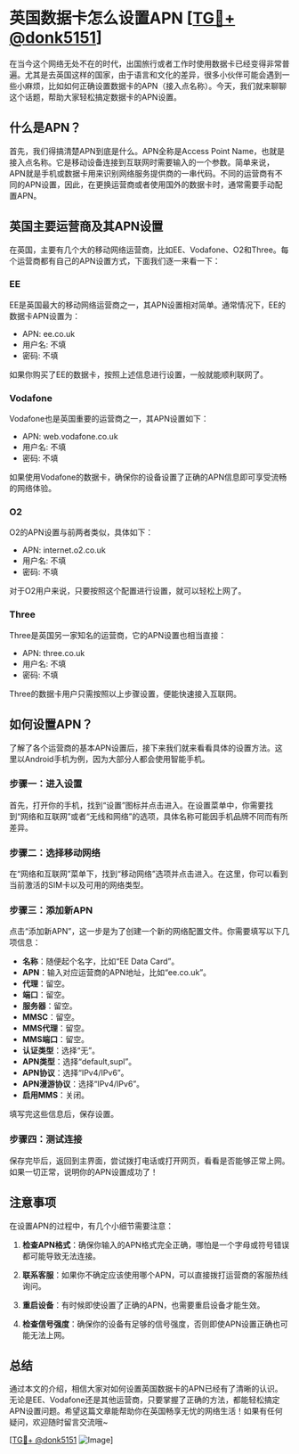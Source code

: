 # 英国数据卡怎么设置APN [[TG💪+ @donk5151](https://t.me/s/donk5151)]

在当今这个网络无处不在的时代，出国旅行或者工作时使用数据卡已经变得非常普遍。尤其是去英国这样的国家，由于语言和文化的差异，很多小伙伴可能会遇到一些小麻烦，比如如何正确设置数据卡的APN（接入点名称）。今天，我们就来聊聊这个话题，帮助大家轻松搞定数据卡的APN设置。

## 什么是APN？

首先，我们得搞清楚APN到底是什么。APN全称是Access Point Name，也就是接入点名称。它是移动设备连接到互联网时需要输入的一个参数。简单来说，APN就是手机或数据卡用来识别网络服务提供商的一串代码。不同的运营商有不同的APN设置，因此，在更换运营商或者使用国外的数据卡时，通常需要手动配置APN。

## 英国主要运营商及其APN设置

在英国，主要有几个大的移动网络运营商，比如EE、Vodafone、O2和Three。每个运营商都有自己的APN设置方式，下面我们逐一来看一下：

### EE

EE是英国最大的移动网络运营商之一，其APN设置相对简单。通常情况下，EE的数据卡APN设置为：

- APN: ee.co.uk
- 用户名: 不填
- 密码: 不填

如果你购买了EE的数据卡，按照上述信息进行设置，一般就能顺利联网了。

### Vodafone

Vodafone也是英国重要的运营商之一，其APN设置如下：

- APN: web.vodafone.co.uk
- 用户名: 不填
- 密码: 不填

如果使用Vodafone的数据卡，确保你的设备设置了正确的APN信息即可享受流畅的网络体验。

### O2

O2的APN设置与前两者类似，具体如下：

- APN: internet.o2.co.uk
- 用户名: 不填
- 密码: 不填

对于O2用户来说，只要按照这个配置进行设置，就可以轻松上网了。

### Three

Three是英国另一家知名的运营商，它的APN设置也相当直接：

- APN: three.co.uk
- 用户名: 不填
- 密码: 不填

Three的数据卡用户只需按照以上步骤设置，便能快速接入互联网。

## 如何设置APN？

了解了各个运营商的基本APN设置后，接下来我们就来看看具体的设置方法。这里以Android手机为例，因为大部分人都会使用智能手机。

### 步骤一：进入设置

首先，打开你的手机，找到“设置”图标并点击进入。在设置菜单中，你需要找到“网络和互联网”或者“无线和网络”的选项，具体名称可能因手机品牌不同而有所差异。

### 步骤二：选择移动网络

在“网络和互联网”菜单下，找到“移动网络”选项并点击进入。在这里，你可以看到当前激活的SIM卡以及可用的网络类型。

### 步骤三：添加新APN

点击“添加新APN”，这一步是为了创建一个新的网络配置文件。你需要填写以下几项信息：

- **名称**：随便起个名字，比如“EE Data Card”。
- **APN**：输入对应运营商的APN地址，比如“ee.co.uk”。
- **代理**：留空。
- **端口**：留空。
- **服务器**：留空。
- **MMSC**：留空。
- **MMS代理**：留空。
- **MMS端口**：留空。
- **认证类型**：选择“无”。
- **APN类型**：选择“default,supl”。
- **APN协议**：选择“IPv4/IPv6”。
- **APN漫游协议**：选择“IPv4/IPv6”。
- **启用MMS**：关闭。

填写完这些信息后，保存设置。

### 步骤四：测试连接

保存完毕后，返回到主界面，尝试拨打电话或打开网页，看看是否能够正常上网。如果一切正常，说明你的APN设置成功了！

## 注意事项

在设置APN的过程中，有几个小细节需要注意：

1. **检查APN格式**：确保你输入的APN格式完全正确，哪怕是一个字母或符号错误都可能导致无法连接。
   
2. **联系客服**：如果你不确定应该使用哪个APN，可以直接拨打运营商的客服热线询问。

3. **重启设备**：有时候即使设置了正确的APN，也需要重启设备才能生效。

4. **检查信号强度**：确保你的设备有足够的信号强度，否则即使APN设置正确也可能无法上网。

## 总结

通过本文的介绍，相信大家对如何设置英国数据卡的APN已经有了清晰的认识。无论是EE、Vodafone还是其他运营商，只要掌握了正确的方法，都能轻松搞定APN设置问题。希望这篇文章能帮助你在英国畅享无忧的网络生活！如果有任何疑问，欢迎随时留言交流哦~ 

[[TG💪+ @donk5151](https://t.me/s/donk5151) ![Image](https://i.postimg.cc/rwNCRYN7/Snipaste-2025-04-30-17-27-05.png)]